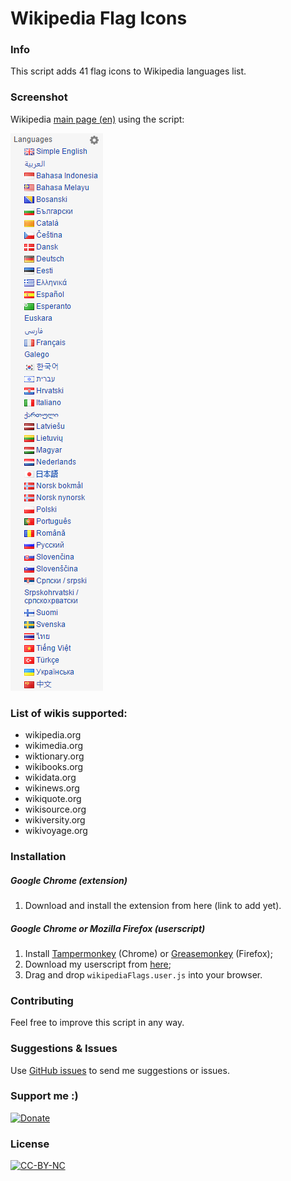 # Wikipedia Flag Icons

### Info
This script adds 41 flag icons to Wikipedia languages list.

### Screenshot
Wikipedia [main page (en)](https://en.wikipedia.org/wiki/Main_Page) using the script:

[![Screenshot](screenshot.png)](#)

### List of wikis supported:
* wikipedia.org
* wikimedia.org
* wiktionary.org
* wikibooks.org
* wikidata.org
* wikinews.org
* wikiquote.org
* wikisource.org
* wikiversity.org
* wikivoyage.org

### Installation
##### Google Chrome (extension)
1. Download and install the extension from here (link to add yet).

##### Google Chrome or Mozilla Firefox (userscript)
1. Install [Tampermonkey](https://chrome.google.com/webstore/detail/tampermonkey/dhdgffkkebhmkfjojejmpbldmpobfkfo?hl=it) (Chrome) or [Greasemonkey](https://addons.mozilla.org/it/firefox/addon/greasemonkey/) (Firefox);
2. Download my userscript from [here](https://github.com/DavideViolante/Wikipedia-Flag-Icons/raw/master/Userscript/wikipediaFlagIcons.user.js);
3. Drag and drop `wikipediaFlags.user.js` into your browser.

### Contributing
Feel free to improve this script in any way.

### Suggestions & Issues
Use [GitHub issues](https://github.com/DavideViolante/Wikipedia-Flag-Icons/issues) to send me suggestions or issues.

### Support me :)
[![Donate](https://www.paypalobjects.com/en_US/i/btn/btn_donate_LG.gif)](https://www.paypal.com/cgi-bin/webscr?cmd=_s-xclick&hosted_button_id=M3EYKSBP7755A)

### License
[![CC-BY-NC](http://i.creativecommons.org/l/by-nc/3.0/88x31.png)](https://en.wikipedia.org/wiki/Creative_Commons_license)
